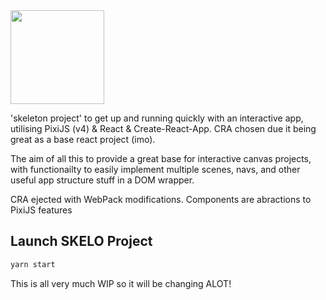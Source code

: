 <img src="https://raw.githubusercontent.com/josh-deprogram/skelo/master/public/assets/images/skelo.png" width="150">

'skeleton project' to get up and running quickly with an interactive app, utilising PixiJS (v4) & React & Create-React-App. CRA chosen due it being great as a base react project (imo).

The aim of all this to provide a great base for interactive canvas projects, with functionailty to easily implement multiple scenes, navs, and other useful app structure stuff in a DOM wrapper.

CRA ejected with WebPack modifications.
Components are abractions to PixiJS features

## Launch SKELO Project

```js
yarn start
```

This is all very much WIP so it will be changing ALOT!